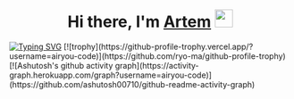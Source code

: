 <h1 align="center">Hi there, I'm <a href="https://github.com/airyou-code" target="_blank">Artem</a> 
<img src="https://github.com/blackcater/blackcater/raw/main/images/Hi.gif" height="32"/></h1>
<a href="https://git.io/typing-svg"><img src="https://readme-typing-svg.herokuapp.com?font=Fira+Code&pause=1000&width=435&lines=Computer+science+student" alt="Typing SVG" /></a>
<!-- ![](https://komarev.com/ghpvc/?username=airyou-code) -->
[![trophy](https://github-profile-trophy.vercel.app/?username=airyou-code)](https://github.com/ryo-ma/github-profile-trophy)
<br>
[![Ashutosh's github activity graph](https://activity-graph.herokuapp.com/graph?username=airyou-code)](https://github.com/ashutosh00710/github-readme-activity-graph)
<!--
**airyou-code/airyou-code** is a ✨ _special_ ✨ repository because its `README.md` (this file) appears on your GitHub profile.

Here are some ideas to get you started:

- 🔭 I’m currently working on ...
- 🌱 I’m currently learning ...
- 👯 I’m looking to collaborate on ...
- 🤔 I’m looking for help with ...
- 💬 Ask me about ...
- 📫 How to reach me: ...
- 😄 Pronouns: ...
- ⚡ Fun fact: ...
-->
